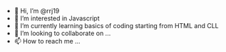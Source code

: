 - 👋 Hi, I’m @rrj19
- 👀 I’m interested in Javascript 
- 🌱 I’m currently learning basics of coding starting from HTML and CLL
- 💞️ I’m looking to collaborate on ...
- 📫 How to reach me ...

<!---
rrj19/rrj19 is a ✨ special ✨ repository because its `README.md` (this file) appears on your GitHub profile.
You can click the Preview link to take a look at your changes.
--->
